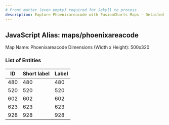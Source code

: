 ```yaml
---
# Front matter (even empty) required for Jekyll to process
description: Explore Phoenixareacode with FusionCharts Maps – Detailed features for seamless integration. Try now & enhance your data visualization today! 
---
```


## JavaScript Alias: maps/phoenixareacode

Map Name: Phoenixareacode
Dimensions (Width x Height): 500x320





### List of Entities

ID | Short label | Label
---|---|---|
480|480|480
520|520|520
602|602|602
623|623|623
928|928|928

